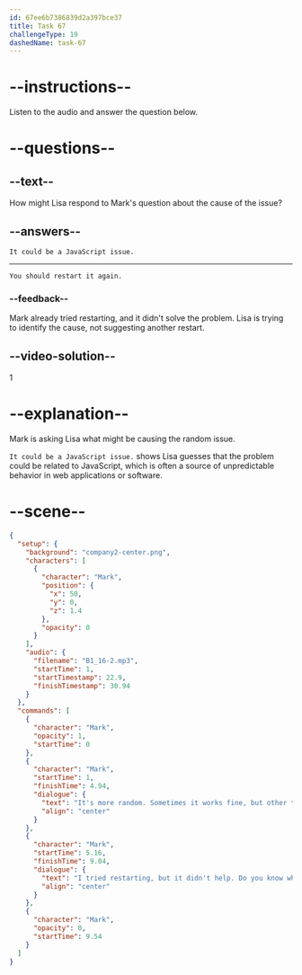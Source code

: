 ```yaml
---
id: 67ee6b7386839d2a397bce37
title: Task 67
challengeType: 19
dashedName: task-67
---
```


<!-- (Audio) Mark: It's more random. Sometimes it works fine, but other times it acts weird. I tried restarting, but it didn't help. Do you know what might be causing it? -->

<!-- SPEAKING -->

# --instructions--

Listen to the audio and answer the question below.

# --questions--

## --text--

How might Lisa respond to Mark's question about the cause of the issue?

## --answers--

`It could be a JavaScript issue.`

---

`You should restart it again.`

### --feedback--

Mark already tried restarting, and it didn't solve the problem. Lisa is trying to identify the cause, not suggesting another restart.

## --video-solution--

1

# --explanation--

Mark is asking Lisa what might be causing the random issue.

`It could be a JavaScript issue.` shows Lisa guesses that the problem could be related to JavaScript, which is often a source of unpredictable behavior in web applications or software.

# --scene--

```json
{
  "setup": {
    "background": "company2-center.png",
    "characters": [
      {
        "character": "Mark",
        "position": {
          "x": 50,
          "y": 0,
          "z": 1.4
        },
        "opacity": 0
      }
    ],
    "audio": {
      "filename": "B1_16-2.mp3",
      "startTime": 1,
      "startTimestamp": 22.9,
      "finishTimestamp": 30.94
    }
  },
  "commands": [
    {
      "character": "Mark",
      "opacity": 1,
      "startTime": 0
    },
    {
      "character": "Mark",
      "startTime": 1,
      "finishTime": 4.94,
      "dialogue": {
        "text": "It's more random. Sometimes it works fine, but other times it acts weird.",
        "align": "center"
      }
    },
    {
      "character": "Mark",
      "startTime": 5.16,
      "finishTime": 9.04,
      "dialogue": {
        "text": "I tried restarting, but it didn't help. Do you know what might be causing it?",
        "align": "center"
      }
    },
    {
      "character": "Mark",
      "opacity": 0,
      "startTime": 9.54
    }
  ]
}
```
